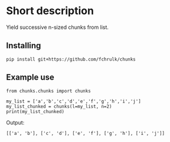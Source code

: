 # Short description

Yield successive n-sized chunks from list.

## Installing
```
pip install git+https://github.com/fchrulk/chunks
```

## Example use
```
from chunks.chunks import chunks

my_list = ['a','b','c','d','e','f','g','h','i','j']
my_list_chunked = chunks(l=my_list, n=2)
print(my_list_chunked)
```
Output:
```
[['a', 'b'], ['c', 'd'], ['e', 'f'], ['g', 'h'], ['i', 'j']]
```
